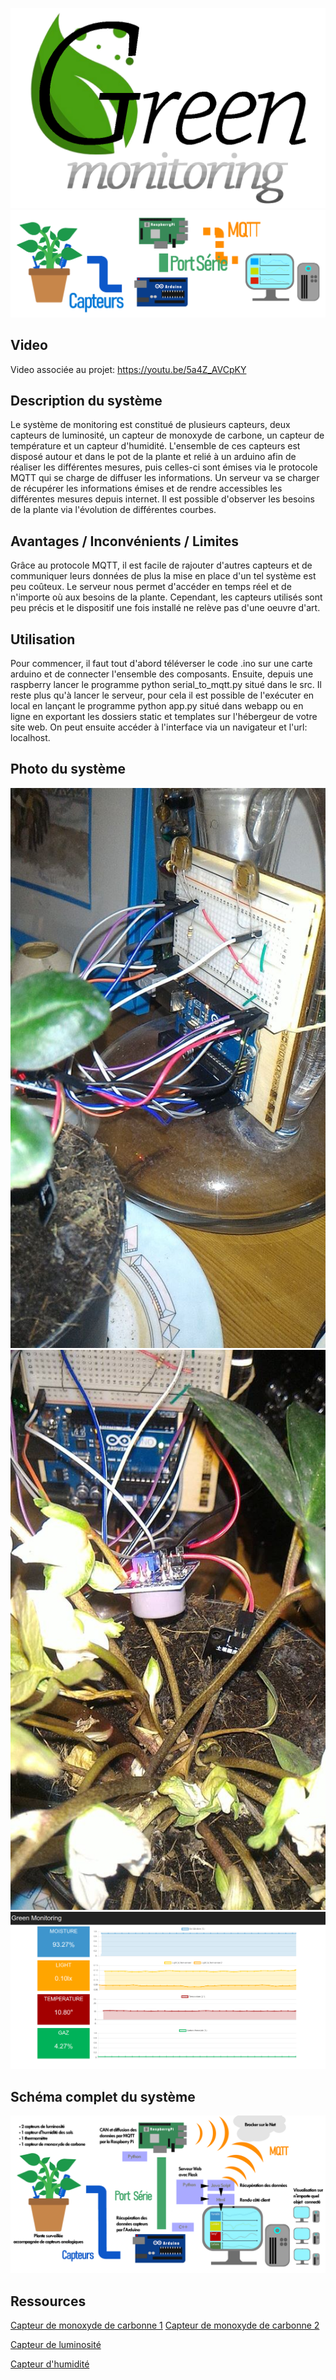 ![GreenMonitoring](./IMG/Logo_Green_monitoring.png "GreenMonitoring") ![Schéma simple](./IMG/Schema_Leger.png "Schéma simple")

## Video
Video associée au projet:
https://youtu.be/5a4Z_AVCpKY

## Description du système
Le système de monitoring est constitué de plusieurs capteurs, deux capteurs de luminosité, un capteur de monoxyde de carbone, un capteur de température et un capteur d'humidité. L'ensemble de ces capteurs est disposé autour et dans le pot de la plante et relié à un arduino afin de réaliser les différentes mesures, puis celles-ci sont émises via le protocole MQTT qui se charge de diffuser les informations.
Un serveur va se charger de récupérer les informations émises et de rendre accessibles les différentes mesures depuis internet. Il est possible d'observer les besoins de la plante via l'évolution de différentes courbes.

## Avantages / Inconvénients / Limites
Grâce au protocole MQTT, il est facile de rajouter d'autres capteurs et de communiquer leurs données de plus la mise en place d'un tel système est peu coûteux. Le serveur nous permet d'accéder en temps réel et de n'importe où aux besoins de la plante.
Cependant, les capteurs utilisés sont peu précis et le dispositif une fois installé ne relève pas d'une oeuvre d'art.

## Utilisation
Pour commencer, il faut tout d'abord téléverser le code .ino sur une carte arduino et de connecter l'ensemble des composants. Ensuite, depuis une raspberry lancer le programme python serial_to_mqtt.py situé dans le src.
Il reste plus qu'à lancer le serveur, pour cela il est possible de l'exécuter en local en lançant le programme python app.py situé dans webapp ou en ligne en exportant les dossiers static et templates sur l'hébergeur de votre site web. On peut ensuite accéder à l'interface via un navigateur et l'url: localhost.

## Photo du système
![Photo n°1](./IMG/photo1.jpg "Photo n°1")
![Photo n°2](./IMG/photo2.jpg "Photo n°2")
![Photo n°3](./IMG/app2.png "screenshot de l'application")

## Schéma complet du système
![Schéma complet](./IMG/Schema_Complet.png "Schéma complet") 

## Ressources 
<!-- ##### Capteur de monoxyde de carbonne  -->
[Capteur de monoxyde de carbonne 1](http://www.knight-of-pi.org/digital-sensors-and-the-raspberry-pi-with-the-smoke-detector-mq-x-as-example/)
[Capteur de monoxyde de carbonne 2](http://untitled.es/sensor-gas-mq7-raspberry-pi2/) 
<!-- ##### Capteur de luminosité -->
[Capteur de luminosité](https://pimylifeup.com/raspberry-pi-light-sensor/) 
<!-- ##### Capteur d'humidité -->
[Capteur d'humidité](https://www.instructables.com/id/Soil-Moisture-Sensor-Raspberry-Pi/)
